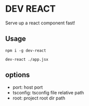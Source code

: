 # DEV REACT

Serve up a react component fast!

## Usage

```
npm i -g dev-react
```

```
dev-react ./app.jsx
```

## options

- port: host port
- tsconfig: tsconfig file relative path
- root: project root dir path

